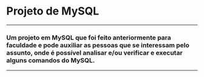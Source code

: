 # Projeto de MySQL

---

### Um projeto em MySQL que foi feito anteriormente para faculdade e pode auxiliar as pessoas que se interessam pelo assunto, onde é possível analisar e/ou verificar e executar alguns comandos do MySQL.

---

